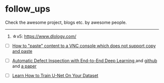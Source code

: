 # follow_ups
Check the awesome project, blogs etc. by awesome people.

---


1. ☆x5: https://www.dlology.com/

+ [ ] [How to "paste" content to a VNC console which does not support copy and paste](https://www.dlology.com/blog/how-to-paste-content-to-a-vnc-console-which-does-not-support-copy-and-paste/)

+ [ ] [Automatic Defect Inspection with End-to-End Deep Learning
](https://www.dlology.com/blog/automatic-defect-inspection-with-end-to-end-deep-learning/) and [github](https://github.com/Tony607/Industrial-Defect-Inspection-segmentation) and [a paper](https://arxiv.org/pdf/1611.09326.pdf)
+ [ ] [Learn How to Train U-Net On Your Dataset](https://medium.com/coinmonks/learn-how-to-train-u-net-on-your-dataset-8e3f89fbd623)


